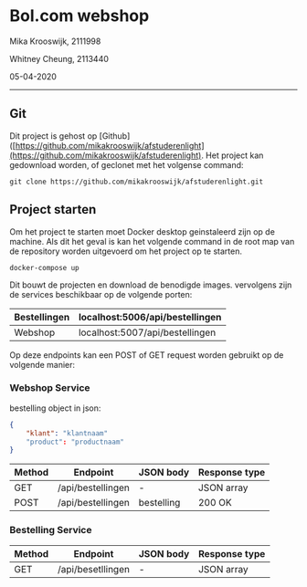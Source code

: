 # Bol.com webshop

Mika Krooswijk, 2111998

Whitney Cheung, 2113440

05-04-2020

---

## Git

Dit project is gehost op [Github]([https://github.com/mikakrooswijk/afstuderenlight](https://github.com/mikakrooswijk/afstuderenlight). Het project kan gedownload worden, of geclonet met het volgense command:

```shell
git clone https://github.com/mikakrooswijk/afstuderenlight.git
```



## Project starten

Om het project te starten moet Docker desktop geinstaleerd zijn op de machine. Als dit het geval is kan het volgende command in de root map van de repository worden uitgevoerd om het project op te starten. 

```shell
docker-compose up
```

Dit bouwt de projecten en download de benodigde images. vervolgens zijn de services beschikbaar op de volgende porten:

| Bestellingen | localhost:5006/api/bestellingen |
| ------------ | ------------------------------- |
| Webshop      | localhost:5007/api/bestellingen |





Op deze endpoints kan een POST of GET request worden gebruikt op de volgende manier:



### Webshop Service



bestelling object in json:

```json
{
    "klant": "klantnaam"
    "product": "productnaam"
}
```

| Method | Endpoint          | JSON body  | Response type |
| ------ | ----------------- | ---------- | ------------- |
| GET    | /api/bestellingen | -          | JSON array    |
| POST   | /api/bestellingen | bestelling | 200 OK        |

### Bestelling Service

| Method | Endpoint          | JSON body | Response type |
| ------ | ----------------- | --------- | ------------- |
| GET    | /api/besetllingen | -         | JSON array    |


